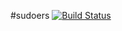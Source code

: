#sudoers [![Build Status](https://travis-ci.org/lutak-srce/sudoers.svg)](https://travis-ci.org/lutak-srce/sudoers)
